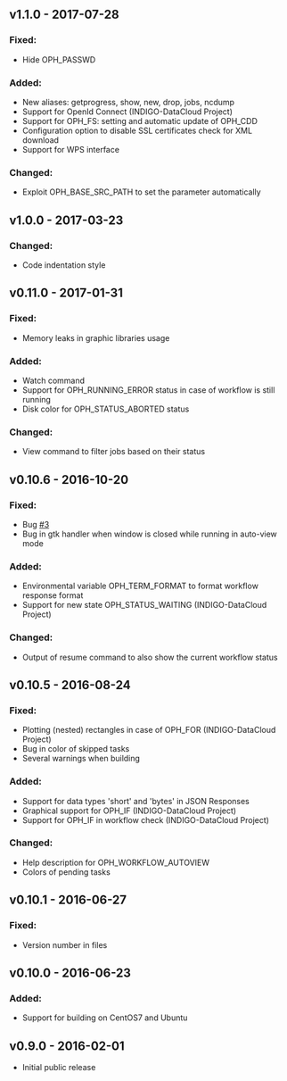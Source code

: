 
## v1.1.0 - 2017-07-28

### Fixed:

- Hide OPH_PASSWD

### Added:

- New aliases: getprogress, show, new, drop, jobs, ncdump
- Support for OpenId Connect (INDIGO-DataCloud Project)
- Support for OPH_FS: setting and automatic update of OPH_CDD
- Configuration option to disable SSL certificates check for XML download
- Support for WPS interface

### Changed:

- Exploit OPH_BASE_SRC_PATH to set the parameter automatically

## v1.0.0 - 2017-03-23

### Changed:

- Code indentation style

## v0.11.0 - 2017-01-31

### Fixed:

- Memory leaks in graphic libraries usage

### Added:

- Watch command
- Support for OPH_RUNNING_ERROR status in case of workflow is still running
- Disk color for OPH_STATUS_ABORTED status

### Changed:

- View command to filter jobs based on their status

## v0.10.6 - 2016-10-20

### Fixed:

- Bug [\#3](https://github.com/OphidiaBigData/ophidia-terminal/issues/3)
- Bug in gtk handler when window is closed while running in auto-view mode

### Added:

- Environmental variable OPH_TERM_FORMAT to format workflow response format
- Support for new state OPH_STATUS_WAITING (INDIGO-DataCloud Project)

### Changed:

- Output of resume command to also show the current workflow status 

## v0.10.5 - 2016-08-24

### Fixed:

- Plotting (nested) rectangles in case of OPH_FOR (INDIGO-DataCloud Project)
- Bug in color of skipped tasks
- Several warnings when building

### Added:

- Support for data types 'short' and 'bytes' in JSON Responses
- Graphical support for OPH_IF (INDIGO-DataCloud Project)
- Support for OPH_IF in workflow check (INDIGO-DataCloud Project)

### Changed:

- Help description for OPH_WORKFLOW_AUTOVIEW
- Colors of pending tasks

## v0.10.1 - 2016-06-27

### Fixed:
 
- Version number in files

## v0.10.0 - 2016-06-23

### Added:

- Support for building on CentOS7 and Ubuntu

## v0.9.0 - 2016-02-01

 - Initial public release 
